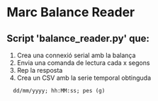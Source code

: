 # Marc Balance Reader

## Script 'balance_reader.py' que:

1. Crea una connexió serial amb la balança
2. Envia una comanda de lectura cada x segons
3. Rep la resposta
4. Crea un CSV amb la serie temporal obtinguda
  ```
    dd/mm/yyyy; hh:MM:ss; pes (g)
  ```
